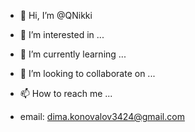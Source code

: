 - 👋 Hi, I’m @QNikki
- 👀 I’m interested in ...
- 🌱 I’m currently learning ...
- 💞️ I’m looking to collaborate on ...

- 📫 How to reach me ...
- email: dima.konovalov3424@gmail.com

<!---
QNikki/QNikki is a ✨ special ✨ repository because its `README.md` (this file) appears on your GitHub profile.
You can click the Preview link to take a look at your changes.
--->
